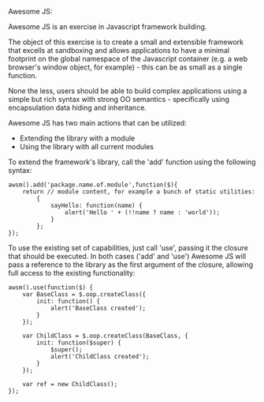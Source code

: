 Awesome JS:

Awesome JS is an exercise in Javascript framework building. 

The object of this exercise is to create a small and extensible framework that excells at sandboxing and allows
applications to have a minimal footprint on the global namespace of the Javascript container (e.g. a web 
browser's window object, for example) - this can be as small as a single function.

None the less, users should be able to build complex applications using a simple but rich syntax with strong OO 
semantics - specifically using encapsulation data hiding and inheritance.

Awesome JS has two main actions that can be utilized:
* Extending the library with a module
* Using the library with all current modules

To extend the framework's library, call the 'add' function using the following syntax:

    awsm().add('package.name.of.module',function($){
        return // module content, for example a bunch of static utilities:
            { 
                sayHello: function(name) {
                    alert('Hello ' + (!!name ? name : 'world'));
                }
            };
    });

To use the existing set of capabilities, just call 'use', passing it the closure that should be executed. In
both cases ('add' and 'use') Awesome JS will pass a reference to the library as the first argument of the closure,
allowing full access to the existing functionality:

    awsm().use(function($) {
        var BaseClass = $.oop.createClass({
            init: function() {
                alert('BaseClass created');
            }
        });
        
        var ChildClass = $.oop.createClass(BaseClass, {
            init: function($super) {
                $super();
                alert('ChildClass created');
            }
        });
        
        var ref = new ChildClass();
    });
